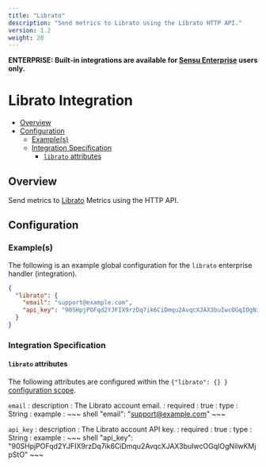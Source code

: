 ```yaml
---
title: "Librato"
description: "Send metrics to Librato using the Librato HTTP API."
version: 1.2
weight: 20
---
```


**ENTERPRISE: Built-in integrations are available for [Sensu Enterprise][1]
users only.**

# Librato Integration

- [Overview](#overview)
- [Configuration](#configuration)
  - [Example(s)](#examples)
  - [Integration Specification](#integration-specification)
    - [`librato` attributes](#librato-attributes)

## Overview

Send metrics to [Librato][2] Metrics using the HTTP API.

## Configuration

### Example(s)

The following is an example global configuration for the `librato` enterprise
handler (integration).

~~~ json
{
  "librato": {
    "email": "support@example.com",
    "api_key": "90SHpjPOFqd2YJFIX9rzDq7ik6CiDmqu2AvqcXJAX3buIwcOGqIOgNilwKMjpStO"
  }
}
~~~

### Integration Specification

#### `librato` attributes

The following attributes are configured within the `{"librato": {} }`
[configuration scope][3].

`email`
: description
  : The Librato account email.
: required
  : true
: type
  : String
: example
  : ~~~ shell
    "email": "support@example.com"
    ~~~

`api_key`
: description
  : The Librato account API key.
: required
  : true
: type
  : String
: example
  : ~~~ shell
    "api_key": "90SHpjPOFqd2YJFIX9rzDq7ik6CiDmqu2AvqcXJAX3buIwcOGqIOgNilwKMjpStO"
    ~~~


[?]:  #
[1]:  /enterprise
[2]:  https://www.librato.com?ref=sensu-enterprise
[3]:  ../../reference/configuration.html#configuration-scopes
